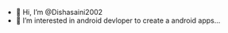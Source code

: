 - 👋 Hi, I’m @Dishasaini2002
- 👀 I’m interested in android devloper to create a android apps...



<!---
Dishasaini2002/Dishasaini2002 is a ✨ special ✨ repository because its `README.md` (this file) appears on your GitHub profile.
You can click the Preview link to take a look at your changes.
--->
